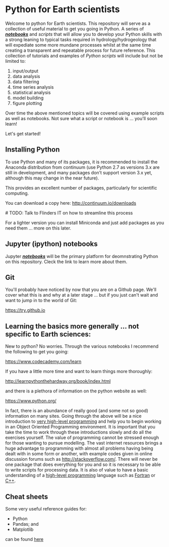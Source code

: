# Python for Earth scientists

Welcome to python for Earth scientists. This repository will serve as a collection of useful material to get you going in Python. A series of ***[notebooks](https://jupyter-notebook-beginner-guide.readthedocs.io/en/latest/)*** and *scripts* that will allow you to develop your Python skills with a strong leaning to typical tasks required in hydrology/hydrogeology that will expediate some more mundane processes whilst at the same time creating a transparent and repeatable process for future reference. This  collection of tutorials and examples of *Python scripts* will include but not be limited to: 
1. input/output
1. data analysis
1. data filtering
1. time series analysis
1. statistical analysis
1. model building
1. figure plotting

Over time the above mentioned topics will be covered using example scripts as well as notebooks. Not sure what a script or notebook is ... you'll soon learn! 

Let's get started!

## Installing Python
To use Python and many of its packages, it is recommended to install the Anaconda distribution from continuum (use Python 2.7 as versions 3.x are still in development, and many packages don’t support version 3.x yet, although this may change in the near future). 

This provides an excellent number of packages, particularly for scientific computing.

You can download a copy here:
http://continuum.io/downloads

\# TODO: Talk to Flinders IT on how to streamline this process

For a lighter version you can install Miniconda and just add packages as you need them ... more on this later.

## Jupyter (ipython) notebooks

Jupyter ***[notebooks](https://jupyter-notebook-beginner-guide.readthedocs.io/en/latest/)*** will be the primary platform for deomnstrating Python on this repository. Cleck the link to learn more about them.

## Git
You'll probably have noticed by now that you are on a Github page. We'll cover what this is and why at a later stage ... but if you just can't wait and want to jump in to the world of Git:

https://try.github.io

## Learning the basics more generally ... not specific to Earth sciences:
New to python? No worries. Through the various notebooks
I recommend the following to get you going: 

https://www.codecademy.com/learn 

If you have a little more time and want to learn things more thoroughly:

http://learnpythonthehardway.org/book/index.html 

and there is a plethora of information on the python website as well:

https://www.python.org/ 

In fact, there is an abundance of really good (and some not so good) information on many sites. Going through the above will be a nice introduction to [very high-level programming](https://en.wikipedia.org/wiki/Very_high-level_programming_language) and help you to begin working in an Object Oriented Programming environment. It is important that you take the time to work through these introductions slowly and do all the exercises yourself. The value of programming cannot be stressed enough for those wanting to pursue modelling. The vast internet resources brings a huge advantage to programming with almost all problems having being dealt with in some form or another, with example codes given in online discussion forums such as http://stackoverflow.com/. There will never be one package that does everything for you and so it is necessary to be able to write scripts for processing data. It is also of value to have a basic understanding of a [high-level programming](https://en.wikipedia.org/wiki/High-level_programming_language) language such as [Fortran](https://en.wikipedia.org/wiki/Fortran) or [C++](https://en.wikipedia.org/wiki/C%2B%2B).


## Cheat sheets

Some very useful reference guides for:
- Python
- Pandas; and 
- Matplotlib 

can be found [here](https://drive.google.com/drive/folders/0ByIrJAE4KMTtaGhRcXkxNHhmY2M)
